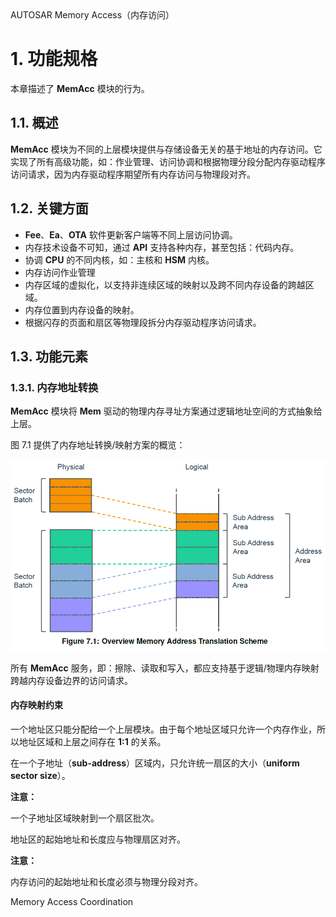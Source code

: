 <section id="title">AUTOSAR Memory Access（内存访问）</section>

# 1. 功能规格

本章描述了 **MemAcc** 模块的行为。

## 1.1. 概述

**MemAcc** 模块为不同的上层模块提供与存储设备无关的基于地址的内存访问。它实现了所有高级功能，如：作业管理、访问协调和根据物理分段分配内存驱动程序访问请求，因为内存驱动程序期望所有内存访问与物理段对齐。

## 1.2. 关键方面

* **Fee**、**Ea**、**OTA** 软件更新客户端等不同上层访问协调。
* 内存技术设备不可知，通过 **API** 支持各种内存，甚至包括：代码内存。
* 协调 **CPU** 的不同内核，如：主核和 **HSM** 内核。 
* 内存访问作业管理
* 内存区域的虚拟化，以支持非连续区域的映射以及跨不同内存设备的跨越区域。
* 内存位置到内存设备的映射。
* 根据闪存的页面和扇区等物理段拆分内存驱动程序访问请求。

## 1.3. 功能元素

### 1.3.1. 内存地址转换

**MemAcc** 模块将 **Mem** 驱动的物理内存寻址方案通过逻辑地址空间的方式抽象给上层。

图 7.1 提供了内存地址转换/映射方案的概览：

![Figure7_1](Figure7_1.png)

所有 **MemAcc** 服务，即：擦除、读取和写入，都应支持基于逻辑/物理内存映射跨越内存设备边界的访问请求。

#### 内存映射约束

一个地址区只能分配给一个上层模块。由于每个地址区域只允许一个内存作业，所以地址区域和上层之间存在 **1:1** 的关系。

在一个子地址（**sub-address**）区域内，只允许统一扇区的大小（**uniform sector size**）。

**注意：**

一个子地址区域映射到一个扇区批次。

地址区的起始地址和长度应与物理扇区对齐。

**注意：**

内存访问的起始地址和长度必须与物理分段对齐。

Memory Access Coordination